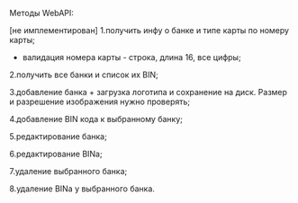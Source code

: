 Методы WebAPI:

[не имплементирован] 1.получить инфу о банке и типе карты по номеру карты;
  - валидация номера карты - строка, длина 16, все цифры;

2.получить все банки и список их BIN;

3.добавление банка + загрузка логотипа и сохранение на диск. Размер и разрешение изображения нужно проверять;

4.добавление BIN кода к выбранному банку;

5.редактирование банка;

6.редактирование BINa;

7.удаление выбранного банка;

8.удаление BINа у выбранного банка.
